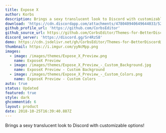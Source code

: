 ```yaml
---
title: Expose X
author: Korbs
description: Brings a sexy translucent look to Discord with customizable options!
download: 'https://cdn.discordapp.com/attachments/478040940649644033/525873419649286144/ExposeX.theme.css'
github_profile_url: 'https://github.com/CorbsEditor'
github_source_url: https://github.com/CorbsEditor/Themes-for-BetterDiscord/blob/master/ExposeX.theme.css
discord_server: 'https://discord.gg/Sr4RzS8'
demo: https://cdn.jsdelivr.net/gh/CorbsEditor/Themes-for-BetterDiscord@master/Expose%20X/ExposeXRaw.theme.css
thumbnail: https://i.imgur.com/yyNcMpp.png
images:
  - image: /images/themes/Expose_X_Preview.png
    name: ExposeX Preview
  - image: /images/themes/Expose_X_Preview_-_Custom_Background.jpg
    name: ExposeX Preview - Custom Background
  - image: /images/themes/Expose_X_Preview_-_Custom_Colors.png
    name: ExposeX Preview - Custom Colors
auto: true
status: Updated
featured: true
style: dark
ghcommentid: 6
layout: product
date: 2018-10-25T16:39:40.887Z
---
```

Brings a sexy translucent look to Discord with customizable options!
